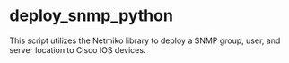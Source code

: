 # deploy_snmp_python


This script utilizes the Netmiko library to deploy a SNMP group, user, and server location to Cisco IOS devices.

